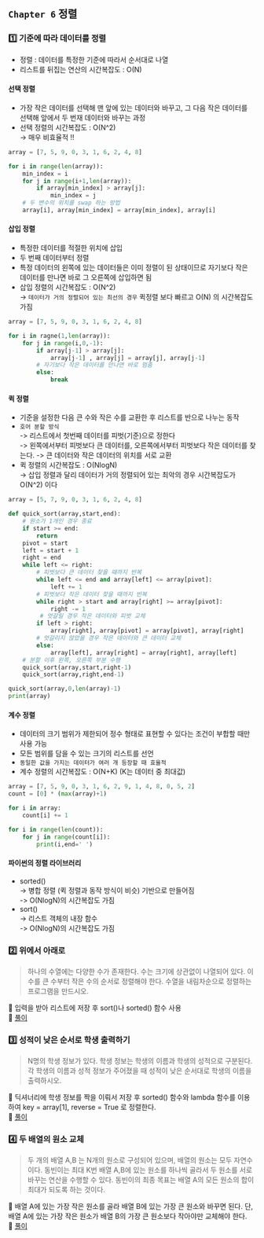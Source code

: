 ## `Chapter 6` 정렬

### :one: 기준에 따라 데이터를 정렬
- 정렬 : 데이터를 특정한 기준에 따라서 순서대로 나열  
- 리스트를 뒤집는 연산의 시간복잡도 : O(N)

#### 선택 정렬
- 가장 작은 데이터를 선택해 맨 앞에 있는 데이터와 바꾸고, 그 다음 작은 데이터를 선택해 앞에서 두 번재 데이터와 바꾸는 과정  
- 선택 정렬의 시간복잡도 : O(N^2)     
->  매우 비효율적 !!

```python
array = [7, 5, 9, 0, 3, 1, 6, 2, 4, 8]

for i in range(len(array)):
    min_index = i
    for j in range(i+1,len(array)):
        if array[min_index] > array[j]:
            min_index = j
    # 두 변수의 위치를 swap 하는 방법
    array[i], array[min_index] = array[min_index], array[i] 
```

#### 삽입 정렬
- 특정한 데이터를 적절한 위치에 삽입  
- 두 번째 데이터부터 정렬
- 특정 데이터의 왼쪽에 있는 데이터들은 이미 정렬이 된 상태이므로 자기보다 작은 데이터를 만나면 바로 그 오른쪽에 삽입하면 됨
- 삽입 정렬의 시간복잡도 : O(N^2)   
 ->  `데이터가 거의 정렬되어 있는 최선의 경우` 퀵정렬 보다 빠르고 O(N) 의 시간복잡도 가짐

```python
array = [7, 5, 9, 0, 3, 1, 6, 2, 4, 8]

for i in ragne(1,len(array)):
    for j in range(i,0,-1):
        if array[j-1] > array[j]:
            array[j-1] , array[j] = array[j], array[j-1]
        # 자기보다 작은 데이터를 만나면 바로 멈춤
        else:
            break
```

#### 퀵 정렬
- 기준을 설정한 다음 큰 수와 작은 수를 교환한 후 리스트를 반으로 나누는 동작
- `호어 분할 방식`   
-> 리스트에서 첫번째 데이터를 피벗(기준)으로 정한다   
-> 왼쪽에서부터 피벗보다 큰 데이터를, 오른쪽에서부터 피벗보다 작은 데이터를 찾는다.
-> 큰 데이터와 작은 데이터의 위치를 서로 교환
- 퀵 정렬의 시간복잡도  : O(NlogN)   
  -> 삽입 정렬과 달리 데이터가 거의 정렬되어 있는 최악의 경우 시간복잡도가 O(N^2) 이다

```python
array = [5, 7, 9, 0, 3, 1, 6, 2, 4, 8]

def quick_sort(array,start,end):
    # 원소가 1개인 경우 종료
    if start >= end:
        return
    pivot = start
    left = start + 1
    right = end
    while left <= right:
        # 피벗보다 큰 데이터 찾을 때까지 반복
        while left <= end and array[left] <= array[pivot]:
            left += 1
        # 피벗보다 작은 데이터 찾을 때까지 반복
        while right > start and array[right] >= array[pivot]:
            right -= 1
         # 엇갈릴 경우 작은 데이터와 피벗 교체
        if left > right:
            array[right], array[pivot] = array[pivot], array[right]
        # 엇갈리지 않았을 경우 작은 데이터와 큰 데이터 교체
        else:
            array[left], array[right] = array[right], array[left]
    # 분할 이후 왼쪽, 오른쪽 부분 수행
    quick_sort(array,start,right-1)
    quick_sort(array,right,end-1)

quick_sort(array,0,len(array)-1)
print(array)

```

#### 계수 정렬
- 데이터의 크기 범위가 제한되어 정수 형태로 표현할 수 있다는 조건이 부합할 때만 사용 가능
- 모든 범위를 담을 수 있는 크기의 리스트를 선언
- `동일한 값을 가지는 데이터가 여러 개 등장할 때 효율적`
- 계수 정렬의 시간복잡도 : O(N+K) (K는 데이터 중 최대값)  


```python
array = [7, 5, 9, 0, 3, 1, 6, 2, 9, 1, 4, 8, 0, 5, 2]
count = [0] * (max(array)+1)

for i in array:
    count[i] += 1

for i in range(len(count)):
    for j in range(count[i]):
        print(i,end=' ')

```

#### 파이썬의 정렬 라이브러리
- sorted()  
 -> 병합 정렬 (퀵 정렬과 동작 방식이 비슷) 기반으로 만들어짐   
 -> O(NlogN)의 시간복잡도 가짐  
- sort()  
 -> 리스트 객체의 내장 함수  
 -> O(NlogN)의 시간복잡도 가짐

### :two: 위에서 아래로
> 하나의 수열에는 다양한 수가 존재한다. 수는 크기에 상관없이 나열되어 있다. 이 수를 큰 수부터 작은 수의 순서로 정렬해야 한다. 수열을 내림차순으로 정렬하는 프로그램을 만드시오.  

:speech_balloon: 입력을 받아 리스트에 저장 후 sort()나 sorted() 함수 사용  
:thought_balloon: [풀이](https://github.com/JeongEunJi1127/Algorithm/blob/master/%EC%9D%B4%EA%B2%83%EC%9D%B4%20%EC%BD%94%EB%94%A9%20%ED%85%8C%EC%8A%A4%ED%8A%B8%EB%8B%A4/Chapter%206%20%EC%A0%95%EB%A0%AC/%EC%9C%84%EC%97%90%EC%84%9C%20%EC%95%84%EB%9E%98%EB%A1%9C.py)

### :three: 성적이 낮은 순서로 학생 출력하기
> N명의 학생 정보가 있다. 학생 정보는 학생의 이름과 학생의 성적으로 구분된다. 각 학생의 이름과 성적 정보가 주어졌을 때 성적이 낮은 순서대로 학생의 이름을 출력하시오.

:speech_balloon: 딕셔너리에 학생 정보를 짝을 이뤄서 저장 후 sorted() 함수와 lambda 함수를 이용하여 key = array[1], reverse = True 로 정렬한다.   
:thought_balloon: [풀이](https://github.com/JeongEunJi1127/Algorithm/blob/master/%EC%9D%B4%EA%B2%83%EC%9D%B4%20%EC%BD%94%EB%94%A9%20%ED%85%8C%EC%8A%A4%ED%8A%B8%EB%8B%A4/Chapter%206%20%EC%A0%95%EB%A0%AC/%EC%84%B1%EC%A0%81%EC%9D%B4%20%EB%82%AE%EC%9D%80%20%EC%88%9C%EC%84%9C%EB%A1%9C%20%ED%95%99%EC%83%9D%20%EC%B6%9C%EB%A0%A5%ED%95%98%EA%B8%B0.py)

### :four: 두 배열의 원소 교체
> 두 개의 배열 A,B 는 N개의 원소로 구성되어 있으며, 배열의 원소는 모두 자연수이다. 동빈이는 최대 K번 배열 A,B에 있는 원소를 하나씩 골라서 두 원소를 서로 바꾸는 연산을 수행할 수 있다. 동빈이의 최종 목표는 배열 A의 모든 원소의 합이 최대가 되도록 하는 것이다.

:speech_balloon: 배열 A에 있는 가장 작은 원소를 골라 배열 B에 있는 가장 큰 원소와 바꾸면 된다. 단, 배열 A에 있는 가장 작은 원소가 배열 B의 가장 큰 원소보다 작아야만 교체해야 한다.  
:thought_balloon: [풀이](https://github.com/JeongEunJi1127/Algorithm/blob/master/%EC%9D%B4%EA%B2%83%EC%9D%B4%20%EC%BD%94%EB%94%A9%20%ED%85%8C%EC%8A%A4%ED%8A%B8%EB%8B%A4/Chapter%206%20%EC%A0%95%EB%A0%AC/%EB%91%90%20%EB%B0%B0%EC%97%B4%EC%9D%98%20%EC%9B%90%EC%86%8C%20%EA%B5%90%EC%B2%B4.py)
